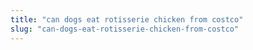 ```yaml
---
title: "can dogs eat rotisserie chicken from costco"
slug: "can-dogs-eat-rotisserie-chicken-from-costco"
---
```


